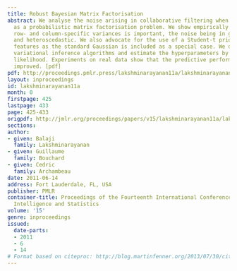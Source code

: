 ```yaml
---
title: Robust Bayesian Matrix Factorisation
abstract: We analyse the noise arising in collaborative filtering when formalised
  as a probabilistic matrix factorisation problem. We show empirically that modelling
  row- and column-specific variances is important, the noise being in general non-Gaussian
  and heteroscedastic. We also advocate for the use of a Student-t prior for the latent
  features as the standard Gaussian is included as a special case. We derive several
  variational inference algorithms and estimate the hyperparameters by type-II maximum
  likelihood. Experiments on real data show that the predictive performance is significantly
  improved. [pdf]
pdf: http://proceedings.pmlr.press/lakshminarayanan11a/lakshminarayanan11a.pdf
layout: inproceedings
id: lakshminarayanan11a
month: 0
firstpage: 425
lastpage: 433
page: 425-433
origpdf: http://jmlr.org/proceedings/papers/v15/lakshminarayanan11a/lakshminarayanan11a.pdf
sections: 
author:
- given: Balaji
  family: Lakshminarayanan
- given: Guillaume
  family: Bouchard
- given: Cedric
  family: Archambeau
date: 2011-06-14
address: Fort Lauderdale, FL, USA
publisher: PMLR
container-title: Proceedings of the Fourteenth International Conference on Artificial
  Intelligence and Statistics
volume: '15'
genre: inproceedings
issued:
  date-parts:
  - 2011
  - 6
  - 14
# Format based on citeproc: http://blog.martinfenner.org/2013/07/30/citeproc-yaml-for-bibliographies/
---
```

